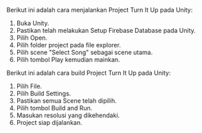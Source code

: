 Berikut ini adalah cara menjalankan Project Turn It Up pada Unity:
1. Buka Unity.
2. Pastikan telah melakukan Setup Firebase Database pada Unity.
3. Pilih Open.
4. Pilih folder project pada file explorer.
5. Pilih scene "Select Song" sebagai scene utama.
6. Pilih tombol Play kemudian mainkan.

Berikut ini adalah cara build Project Turn It Up pada Unity:
1. Pilih File.
2. Pilih Build Settings.
3. Pastikan semua Scene telah dipilih.
4. Pilih tombol Build and Run.
5. Masukan resolusi yang dikehendaki.
6. Project siap dijalankan.